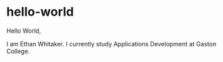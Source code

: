 # hello-world

Hello World,

I am Ethan Whitaker. I currently study Applications Development at Gaston College.
